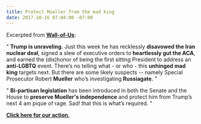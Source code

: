 ```yaml
---
title: Protect Mueller from the mad king
date: 2017-10-16 07:04:00 -07:00
---
```


Excerpted from [**Wall-of-Us**](https://www.wallofus.org/):

"  **Trump is unraveling.** Just this week he has recklessly **disavowed the Iran nuclear deal**, signed a slew of executive orders to **heartlessly gut the ACA**, and earned the (dis)honor of being the first sitting President to address an **anti-LGBTQ** event. There’s no telling what - or who - this **unhinged mad king** targets next. But there are some likely suspects -- namely Special Prosecutor Robert **Mueller** who’s investigating **Russiagate**.  "

"  **Bi-partisan legislation** has been introduced in both the Senate and the House to **preserve Mueller's independence** and protect him from Trump’s next 4 am pique of rage. Sad! that this is what’s required.  "

[**Click here for our action**.](https://www.wallofus.org/posts/204/protect-mueller-from-the-mad-king)